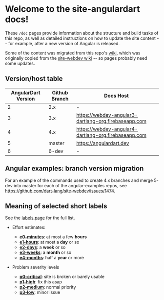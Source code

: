 # Welcome to the site-angulardart docs!

These `/doc` pages provide information about the structure and build tasks of
this repo, as well as detailed instructions on how to update the site content --
for example, after a new version of Angular is released.

Some of the content was migrated from this repo's [wiki][], which was originally
copied from the [site-webdev wiki][] -- so pages probably need some updates.

[wiki]: https://github.com/dart-lang/site-angulardart/wiki
[site-webdev wiki]: https://github.com/dart-lang/site-webdev/wiki

## Version/host table

| AngularDart Version | Github Branch | Docs Host
-- | -- | --
2 | 2.x | -
3 | 3.x | https://webdev-angular3-dartlang-org.firebaseapp.com
4 | 4.x | https://webdev-angular4-dartlang-org.firebaseapp.com
5 | master | https://angulardart.dev
6 | 6-dev | -

## Angular examples: branch version migration

For an example of the commands used to create 4.x branches and merge 5-dev into master for each of the angular-examples repos, see https://github.com/dart-lang/site-webdev/issues/1474.

## Meaning of selected short labels

See the [labels page](https://github.com/dart-lang/site-webdev/labels) for the full list.


* Effort estimates:
  - **[e0-minutes][]**: at most a few **hours**
  - **[e1-hours][]**: at most a **day** or so
  - **[e2-days][]**: a **week** or so
  - **[e3-weeks][]**: a **month** or so
  - **[e4-months][]**: half a **year** or more

* Problem severity levels
  - **[p0-critical][]**: site is broken or barely usable
  - **[p1-high][]**: fix this asap
  - **[p2-medium][]**: normal priority
  - **[p3-low][]**: minor issue

[e0-minutes]: https://github.com/dart-lang/site-angulardart/labels/e0-minutes
[e1-hours]: https://github.com/dart-lang/site-angulardart/labels/e1-hours
[e2-days]: https://github.com/dart-lang/site-angulardart/labels/e2-days
[e3-weeks]: https://github.com/dart-lang/site-angulardart/labels/e3-weeks
[e4-months]: https://github.com/dart-lang/site-angulardart/labels/e4-months

[p0-critical]: https://github.com/dart-lang/site-angulardart/labels/p0-critical
[p1-high]: https://github.com/dart-lang/site-angulardart/labels/p1-high
[p2-medium]: https://github.com/dart-lang/site-angulardart/labels/p2-medium
[p3-low]: https://github.com/dart-lang/site-angulardart/labels/p3-low
